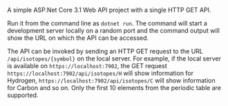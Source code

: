 A simple ASP.Net Core 3.1 Web API project with a single
HTTP GET API.

Run it from the command line as `dotnet run`. The command
will start a development server locally on a random port
and the command output will show the URL on which the API
can be accessed.

The API can be invoked by sending an HTTP GET request to
the URL `/api/isotopes/{symbol}` on the local server. For
example, if the local server is available on
`https://localhost:7902`, the GET request
`https://localhost:7902/api/isotopes/H` will show information
for Hydrogen, `https://localhost:7902/api/isotopes/C` will
show information for Carbon and so on. Only the first 10
elements from the periodic table are supported.